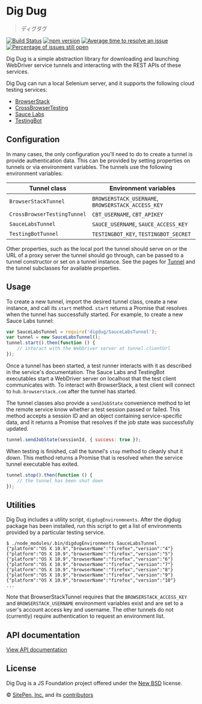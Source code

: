 # Dig Dug

<!-- start-github-only -->
> ディグダグ

[![Build Status](https://travis-ci.org/theintern/digdug.svg?branch=master)](https://travis-ci.org/theintern/digdug)
[![npm version](https://badge.fury.io/js/digdug.svg)](https://badge.fury.io/js/digdug)
[![Average time to resolve an issue](http://isitmaintained.com/badge/resolution/theintern/digdug.svg)](http://isitmaintained.com/project/theintern/digdug "Average time to resolve an issue")
[![Percentage of issues still open](http://isitmaintained.com/badge/open/theintern/digdug.svg)](http://isitmaintained.com/project/theintern/digdug "Percentage of issues still open")
<!-- end-github-only -->

Dig Dug is a simple abstraction library for downloading and launching WebDriver service tunnels and interacting with
the REST APIs of these services.

Dig Dug can run a local Selenium server, and it supports the following cloud testing services:

* [BrowserStack](http://www.browserstack.com)
* [CrossBrowserTesting](http://www.crossbrowsertesting.com)
* [Sauce Labs](http://www.saucelabs.com)
* [TestingBot](http://www.testingbot.com)

## Configuration

In many cases, the only configuration you'll need to do to create a tunnel is provide authentication data. This can be provided by setting properties on tunnels or via environment variables. The tunnels use the following environment variables:

Tunnel class                | Environment variables
----------------------------|----------------------------------------------------
`BrowserStackTunnel`        | `BROWSERSTACK_USERNAME`, `BROWSERSTACK_ACCESS_KEY`
`CrossBrowserTestingTunnel` | `CBT_USERNAME`, `CBT_APIKEY`
`SauceLabsTunnel`           | `SAUCE_USERNAME`, `SAUCE_ACCESS_KEY`
`TestingBotTunnel`          | `TESTINGBOT_KEY`, `TESTINGBOT_SECRET`

Other properties, such as the local port the tunnel should serve on or the URL of a proxy server the tunnel should go through, can be passed to a tunnel constructor or set on a tunnel instance. See the pages for [Tunnel](Tunnel.html) and the tunnel subclasses for available properties.


## Usage

To create a new tunnel, import the desired tunnel class, create a new instance, and call its `start` method. `start` returns a Promise that resolves when the tunnel has successfully started. For example, to create a new Sauce Labs tunnel:

```js
var SauceLabsTunnel = require('digdug/SauceLabsTunnel');
var tunnel = new SauceLabsTunnel();
tunnel.start().then(function () {
	// interact with the WebDriver server at tunnel.clientUrl
});
```

Once a tunnel has been started, a test runner interacts with it as described in the service's documentation. The Sauce Labs and TestingBot executables start a WebDriver server on localhost that the test client communicates with. To interact with BrowserStack, a test client will connect to `hub.browserstack.com` after the tunnel has started.

The tunnel classes also provide a `sendJobState` convenience method to let the remote service know whether a test session passed or failed. This method accepts a session ID and an object containing service-specific data, and it returns a Promise that resolves if the job state was successfully updated.

```js
tunnel.sendJobState(sessionId, { success: true });
```

When testing is finished, call the tunnel's `stop` method to cleanly shut it down. This method returns a Promise that is resolved when the service tunnel executable has exited.

```js
tunnel.stop().then(function () {
	// the tunnel has been shut down
});
```

## Utilities

Dig Dug includes a utility script, `digdugEnvironmnents`. After the digdug package has been installed, run this script to get a list of environments provided by a particular testing service.

```
$ ./node_modules/.bin/digdugEnvironments SauceLabsTunnel
{"platform":"OS X 10.9","browserName":"firefox","version":"4"}
{"platform":"OS X 10.9","browserName":"firefox","version":"5"}
{"platform":"OS X 10.9","browserName":"firefox","version":"6"}
{"platform":"OS X 10.9","browserName":"firefox","version":"7"}
{"platform":"OS X 10.9","browserName":"firefox","version":"8"}
{"platform":"OS X 10.9","browserName":"firefox","version":"9"}
{"platform":"OS X 10.9","browserName":"firefox","version":"10"}
...
```

Note that BrowserStackTunnel requires that the `BROWSERSTACK_ACCESS_KEY` and `BROWSERSTACK_USERNAME` environment variables exist and are set to a user's account access key and username. The other tunnels do not (currently) require authentication to request an environment list.

## API documentation

[View API documentation](https://theintern.github.io/digdug/)

<!-- start-github-only -->
## License

Dig Dug is a JS Foundation project offered under the [New BSD](LICENSE) license.

© [SitePen, Inc.](http://sitepen.com) and its [contributors](https://github.com/theintern/digdug/graphs/contributors)
<!-- end-github-only -->
